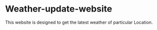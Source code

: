 # Weather-update-website
This website is designed to get the latest weather of particular Location.
